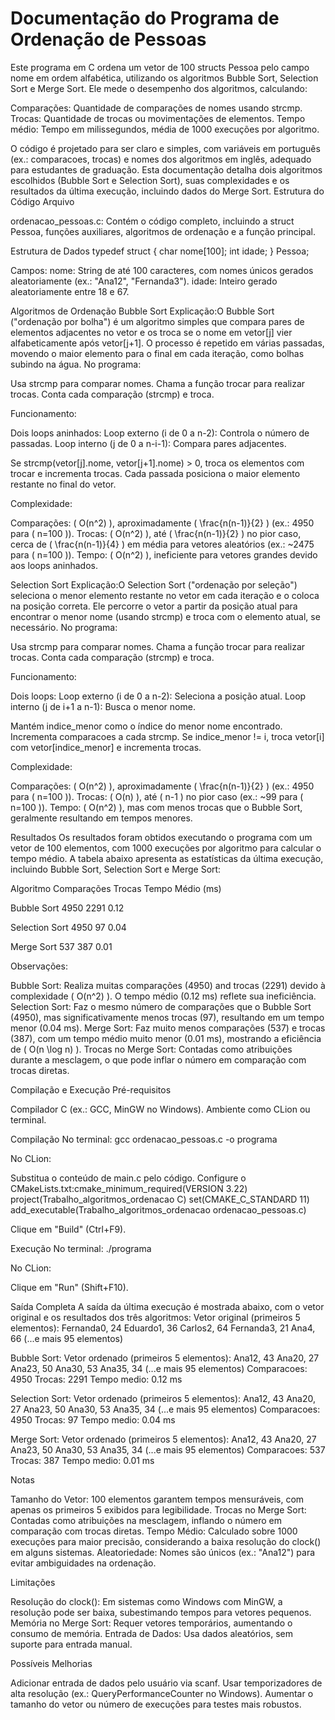 # Documentação do Programa de Ordenação de Pessoas
Este programa em C ordena um vetor de 100 structs Pessoa pelo campo nome em ordem alfabética, utilizando os algoritmos Bubble Sort, Selection Sort e Merge Sort. Ele mede o desempenho dos algoritmos, calculando:

Comparações: Quantidade de comparações de nomes usando strcmp.
Trocas: Quantidade de trocas ou movimentações de elementos.
Tempo médio: Tempo em milissegundos, média de 1000 execuções por algoritmo.

O código é projetado para ser claro e simples, com variáveis em português (ex.: comparacoes, trocas) e nomes dos algoritmos em inglês, adequado para estudantes de graduação. Esta documentação detalha dois algoritmos escolhidos (Bubble Sort e Selection Sort), suas complexidades e os resultados da última execução, incluindo dados do Merge Sort.
Estrutura do Código
Arquivo

ordenacao_pessoas.c: Contém o código completo, incluindo a struct Pessoa, funções auxiliares, algoritmos de ordenação e a função principal.

Estrutura de Dados
typedef struct {
    char nome[100];
    int idade;
} Pessoa;


Campos:
nome: String de até 100 caracteres, com nomes únicos gerados aleatoriamente (ex.: "Ana12", "Fernanda3").
idade: Inteiro gerado aleatoriamente entre 18 e 67.



Algoritmos de Ordenação
Bubble Sort
Explicação:O Bubble Sort ("ordenação por bolha") é um algoritmo simples que compara pares de elementos adjacentes no vetor e os troca se o nome em vetor[j] vier alfabeticamente após vetor[j+1]. O processo é repetido em várias passadas, movendo o maior elemento para o final em cada iteração, como bolhas subindo na água. No programa:

Usa strcmp para comparar nomes.
Chama a função trocar para realizar trocas.
Conta cada comparação (strcmp) e troca.

Funcionamento:

Dois loops aninhados:
Loop externo (i de 0 a n-2): Controla o número de passadas.
Loop interno (j de 0 a n-i-1): Compara pares adjacentes.


Se strcmp(vetor[j].nome, vetor[j+1].nome) > 0, troca os elementos com trocar e incrementa trocas.
Cada passada posiciona o maior elemento restante no final do vetor.

Complexidade:

Comparações: ( O(n^2) ), aproximadamente ( \frac{n(n-1)}{2} ) (ex.: 4950 para ( n=100 )).
Trocas: ( O(n^2) ), até ( \frac{n(n-1)}{2} ) no pior caso, cerca de ( \frac{n(n-1)}{4} ) em média para vetores aleatórios (ex.: ~2475 para ( n=100 )).
Tempo: ( O(n^2) ), ineficiente para vetores grandes devido aos loops aninhados.

Selection Sort
Explicação:O Selection Sort ("ordenação por seleção") seleciona o menor elemento restante no vetor em cada iteração e o coloca na posição correta. Ele percorre o vetor a partir da posição atual para encontrar o menor nome (usando strcmp) e troca com o elemento atual, se necessário. No programa:

Usa strcmp para comparar nomes.
Chama a função trocar para realizar trocas.
Conta cada comparação (strcmp) e troca.

Funcionamento:

Dois loops:
Loop externo (i de 0 a n-2): Seleciona a posição atual.
Loop interno (j de i+1 a n-1): Busca o menor nome.


Mantém indice_menor como o índice do menor nome encontrado.
Incrementa comparacoes a cada strcmp.
Se indice_menor != i, troca vetor[i] com vetor[indice_menor] e incrementa trocas.

Complexidade:

Comparações: ( O(n^2) ), aproximadamente ( \frac{n(n-1)}{2} ) (ex.: 4950 para ( n=100 )).
Trocas: ( O(n) ), até ( n-1 ) no pior caso (ex.: ~99 para ( n=100 )).
Tempo: ( O(n^2) ), mas com menos trocas que o Bubble Sort, geralmente resultando em tempos menores.

Resultados
Os resultados foram obtidos executando o programa com um vetor de 100 elementos, com 1000 execuções por algoritmo para calcular o tempo médio. A tabela abaixo apresenta as estatísticas da última execução, incluindo Bubble Sort, Selection Sort e Merge Sort:



Algoritmo
Comparações
Trocas
Tempo Médio (ms)



Bubble Sort
4950
2291
0.12


Selection Sort
4950
97
0.04


Merge Sort
537
387
0.01


Observações:

Bubble Sort: Realiza muitas comparações (4950) and trocas (2291) devido à complexidade ( O(n^2) ). O tempo médio (0.12 ms) reflete sua ineficiência.
Selection Sort: Faz o mesmo número de comparações que o Bubble Sort (4950), mas significativamente menos trocas (97), resultando em um tempo menor (0.04 ms).
Merge Sort: Faz muito menos comparações (537) e trocas (387), com um tempo médio muito menor (0.01 ms), mostrando a eficiência de ( O(n \log n) ).
Trocas no Merge Sort: Contadas como atribuições durante a mesclagem, o que pode inflar o número em comparação com trocas diretas.

Compilação e Execução
Pré-requisitos

Compilador C (ex.: GCC, MinGW no Windows).
Ambiente como CLion ou terminal.

Compilação
No terminal:
gcc ordenacao_pessoas.c -o programa

No CLion:

Substitua o conteúdo de main.c pelo código.
Configure o CMakeLists.txt:cmake_minimum_required(VERSION 3.22)
project(Trabalho_algoritmos_ordenacao C)
set(CMAKE_C_STANDARD 11)
add_executable(Trabalho_algoritmos_ordenacao ordenacao_pessoas.c)


Clique em "Build" (Ctrl+F9).

Execução
No terminal:
./programa

No CLion:

Clique em "Run" (Shift+F10).

Saída Completa
A saída da última execução é mostrada abaixo, com o vetor original e os resultados dos três algoritmos:
Vetor original (primeiros 5 elementos):
Fernanda0, 24
Eduardo1, 36
Carlos2, 64
Fernanda3, 21
Ana4, 66
(...e mais 95 elementos)

Bubble Sort:
Vetor ordenado (primeiros 5 elementos):
Ana12, 43
Ana20, 27
Ana23, 50
Ana30, 53
Ana35, 34
(...e mais 95 elementos)
Comparacoes: 4950
Trocas: 2291
Tempo medio: 0.12 ms

Selection Sort:
Vetor ordenado (primeiros 5 elementos):
Ana12, 43
Ana20, 27
Ana23, 50
Ana30, 53
Ana35, 34
(...e mais 95 elementos)
Comparacoes: 4950
Trocas: 97
Tempo medio: 0.04 ms

Merge Sort:
Vetor ordenado (primeiros 5 elementos):
Ana12, 43
Ana20, 27
Ana23, 50
Ana30, 53
Ana35, 34
(...e mais 95 elementos)
Comparacoes: 537
Trocas: 387
Tempo medio: 0.01 ms

Notas

Tamanho do Vetor: 100 elementos garantem tempos mensuráveis, com apenas os primeiros 5 exibidos para legibilidade.
Trocas no Merge Sort: Contadas como atribuições na mesclagem, inflando o número em comparação com trocas diretas.
Tempo Médio: Calculado sobre 1000 execuções para maior precisão, considerando a baixa resolução do clock() em alguns sistemas.
Aleatoriedade: Nomes são únicos (ex.: "Ana12") para evitar ambiguidades na ordenação.

Limitações

Resolução do clock(): Em sistemas como Windows com MinGW, a resolução pode ser baixa, subestimando tempos para vetores pequenos.
Memória no Merge Sort: Requer vetores temporários, aumentando o consumo de memória.
Entrada de Dados: Usa dados aleatórios, sem suporte para entrada manual.

Possíveis Melhorias

Adicionar entrada de dados pelo usuário via scanf.
Usar temporizadores de alta resolução (ex.: QueryPerformanceCounter no Windows).
Aumentar o tamanho do vetor ou número de execuções para testes mais robustos.

## 
